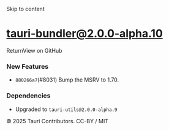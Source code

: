 Skip to content
# tauri-bundler@2.0.0-alpha.10
ReturnView on GitHub
### New Features
  * `880266a7`(#8031) Bump the MSRV to 1.70.


### Dependencies
  * Upgraded to `tauri-utils@2.0.0-alpha.9`


© 2025 Tauri Contributors. CC-BY / MIT
